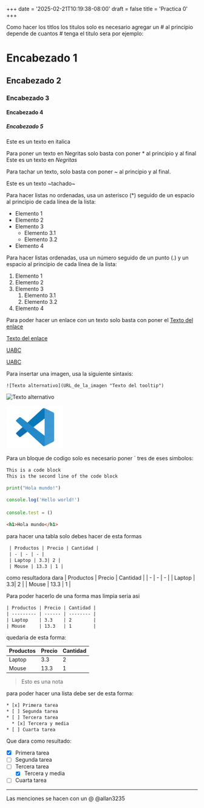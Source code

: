 +++
date = '2025-02-21T10:19:38-08:00'
draft = false
title = 'Practica 0'
+++

<!-- Los comentarios se hacen de esta manera -->
<!-- Encabezados depende el numero de # es el numero de encabezados-->
Como hacer los titlos los titulos solo es necesario agregar un # al principio depende de cuantos # tenga el titulo sera por ejemplo:

# Encabezado 1

## Encabezado 2

### Encabezado 3

#### Encabezado 4

##### Encabezado 5

<!-- como hacer el tipo de letra, ejemplo italicas-->
Este es un texto en italica
<!-- Tambien se puede con guin bajo -->
<!-- como hacer negritas -->
Para poner un texto en Negritas solo basta con poner * al principio y al final 
Este es un texto en *Negritas*
<!-- tambien se puede con doble guion bajo -->

<!-- como tachar -->
Para tachar un texto, solo basta con poner ~ al principio y al final.

Este es un texto ~tachado~
<!-- como hacer listas -->
Para hacer listas no ordenadas, usa un asterisco (*) seguido de un espacio al principio de cada línea de la lista:

* Elemento 1
* Elemento 2
* Elemento 3 <!--Para hacer los subtemas es con tab -->
  * Elemento 3.1
  * Elemento 3.2
* Elemento 4
  
<!-- Como hacer listas ordenadas -->
Para hacer listas ordenadas, usa un número seguido de un punto (.) y un espacio al principio de cada línea de la lista:

1. Elemento 1
1. Elemento 2
1. Elemento 3
   1. Elemento 3.1
   1. Elemento 3.2
1. Elemento 4

<!-- Enlaces -->
Para poder hacer un enlace con un texto solo basta con poner el 
[Texto del enlace](http://www.google.com "Texto del tooltip")


[Texto del enlace](http://www.google.com
"Texto del tooltip")

[UABC](http://www.uabc.mx)

[UABC](http://www.uabc.mx
"Sitio universitario")

<!-- Imagenes -->
Para insertar una imagen, usa la siguiente sintaxis:
```
![Texto alternativo](URL_de_la_imagen "Texto del tooltip")
```

![Texto alternativo](https://imgs.search.brave.com/Q8GmreufhSz-icEVaO3Gbb3JwALvCkuKrC5Ijrzqbeo/rs:fit:860:0:0:0/g:ce/aHR0cHM6Ly9zdGF0/aWMubmF0aW9uYWxn/ZW9ncmFwaGljLmVz/L2ZpbGVzL3N0eWxl/cy9pbWFnZV8zMjAw/L3B1YmxpYy83NTU1/Mi5uZ3N2ZXJzaW9u/LjE0MjIyODU1NTMz/NjAud2VicD93PTE2/MDAmaD0xMDY3)



<img src="./images/code.png" alt="uabc image" width="150" height="auto">
<!-- Bloques de codigo -->


Para un bloque de codigo solo es necesario poner ` tres de eses simbolos:

```txt
This is a code block
This is the second line of the code block
```

```python
print("Hola mundo!")
```

```javascript
console.log('Hello world!')

console.test = ()
```

```html
<h1>Hola mundo</h1>
```

<!-- como hacer tablas -->
para hacer una tabla solo debes hacer de esta formas 

```
 | Productos | Precio | Cantidad |
 | - | - | - |
 | Laptop | 3.3| 2 |
 | Mouse | 13.3 | 1 |
```
como resultadora dara 
 | Productos | Precio | Cantidad |
 | - | - | - |
 | Laptop | 3.3| 2 |
 | Mouse | 13.3 | 1 |

Para poder hacerlo de una forma mas limpia seria asi
```
| Productos | Precio | Cantidad |
| --------- | ------ | -------- |
| Laptop    | 3.3    | 2        |
| Mouse     | 13.3   | 1        |
```
quedaria de esta forma:

<!-- Manera limpia -->
| Productos | Precio | Cantidad |
| --------- | ------ | -------- |
| Laptop    | 3.3    | 2        |
| Mouse     | 13.3   | 1        |

<!-- Notas -->
> Esto es una nota

para poder hacer una lista debe ser de esta forma:
```
* [x] Primera tarea
* [ ] Segunda tarea
* [ ] Tercera tarea
  * [x] Tercera y media
* [ ] Cuarta tarea
```
Que dara como resultado: 
<!-- Tareas -->
* [x] Primera tarea
* [ ] Segunda tarea
* [ ] Tercera tarea
  * [x] Tercera y media
* [ ] Cuarta tarea

<!-- Divisores horizontales -->
***  
<!-- Menciones -->
Las menciones se hacen con un @ 
@allan3235 